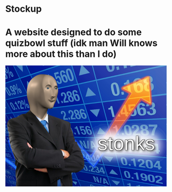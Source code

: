 # Stockup

# A website designed to do some quizbowl stuff (idk man Will knows more about this than I do)

![alt text](images/stonks.png "Stonks")
